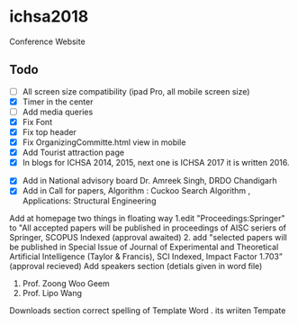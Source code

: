 # ichsa2018
Conference Website

## Todo

- [ ] All screen size compatibility (ipad Pro, all mobile screen size)
- [x] Timer in the center
- [ ] Add media queries
- [x] Fix Font
- [x] Fix top header
- [x] Fix OrganizingCommitte.html view in mobile
- [x] Add Tourist attraction page
- [x] In blogs for ICHSA 2014, 2015, next one is ICHSA 2017 it is written 2016.
<!-- Reference: http://socpros16.scrs.in/ -->
- [x] Add in National advisory board
        Dr. Amreek Singh, DRDO Chandigarh
- [x] Add in Call for papers,
        Algorithm : Cuckoo Search Algorithm ,
        Applications: Structural Engineering

Add at homepage two things in floating way
1.edit "Proceedings:Springer" to "All accepted papers will be published in proceedings of AISC seriers of Springer, SCOPUS Indexed (approval awaited)
2. add "selected papers will be published in Special Issue of Journal of Experimental and Theoretical Artificial Intelligence (Taylor & Francis), SCI Indexed, Impact Factor 1.703” (approval recieved)
Add speakers section (detials given in word file)
1. Prof. Zoong Woo Geem
2. Prof. Lipo Wang

Downloads section correct spelling of Template Word . its wriiten Tempate
